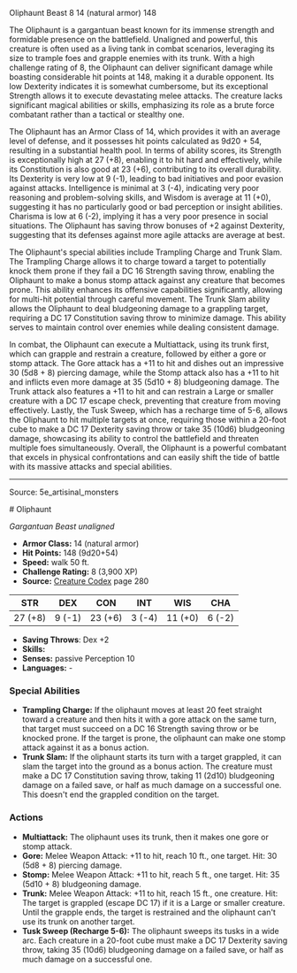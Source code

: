 <MonsterName/>Oliphaunt</MonsterName>
<CreatureType/>Beast</CreatureType>
<CR/>8</CR>
<AC/>14 (natural armor)</AC>
<HP/>148</HP>
<summary>The Oliphaunt is a gargantuan beast known for its immense strength and formidable presence on the battlefield. Unaligned and powerful, this creature is often used as a living tank in combat scenarios, leveraging its size to trample foes and grapple enemies with its trunk. With a high challenge rating of 8, the Oliphaunt can deliver significant damage while boasting considerable hit points at 148, making it a durable opponent. Its low Dexterity indicates it is somewhat cumbersome, but its exceptional Strength allows it to execute devastating melee attacks. The creature lacks significant magical abilities or skills, emphasizing its role as a brute force combatant rather than a tactical or stealthy one. </summary>

<detail>

The Oliphaunt has an Armor Class of 14, which provides it with an average level of defense, and it possesses hit points calculated as 9d20 + 54, resulting in a substantial health pool. In terms of ability scores, its Strength is exceptionally high at 27 (+8), enabling it to hit hard and effectively, while its Constitution is also good at 23 (+6), contributing to its overall durability. Its Dexterity is very low at 9 (-1), leading to bad initiatives and poor evasion against attacks. Intelligence is minimal at 3 (-4), indicating very poor reasoning and problem-solving skills, and Wisdom is average at 11 (+0), suggesting it has no particularly good or bad perception or insight abilities. Charisma is low at 6 (-2), implying it has a very poor presence in social situations. The Oliphaunt has saving throw bonuses of +2 against Dexterity, suggesting that its defenses against more agile attacks are average at best.

The Oliphaunt's special abilities include Trampling Charge and Trunk Slam. The Trampling Charge allows it to charge toward a target to potentially knock them prone if they fail a DC 16 Strength saving throw, enabling the Oliphaunt to make a bonus stomp attack against any creature that becomes prone. This ability enhances its offensive capabilities significantly, allowing for multi-hit potential through careful movement. The Trunk Slam ability allows the Oliphaunt to deal bludgeoning damage to a grappling target, requiring a DC 17 Constitution saving throw to minimize damage. This ability serves to maintain control over enemies while dealing consistent damage.

In combat, the Oliphaunt can execute a Multiattack, using its trunk first, which can grapple and restrain a creature, followed by either a gore or stomp attack. The Gore attack has a +11 to hit and dishes out an impressive 30 (5d8 + 8) piercing damage, while the Stomp attack also has a +11 to hit and inflicts even more damage at 35 (5d10 + 8) bludgeoning damage. The Trunk attack also features a +11 to hit and can restrain a Large or smaller creature with a DC 17 escape check, preventing that creature from moving effectively. Lastly, the Tusk Sweep, which has a recharge time of 5-6, allows the Oliphaunt to hit multiple targets at once, requiring those within a 20-foot cube to make a DC 17 Dexterity saving throw or take 35 (10d6) bludgeoning damage, showcasing its ability to control the battlefield and threaten multiple foes simultaneously. Overall, the Oliphaunt is a powerful combatant that excels in physical confrontations and can easily shift the tide of battle with its massive attacks and special abilities.</detail>



---

Source: 5e_artisinal_monsters

<statblock>
# Oliphaunt

*Gargantuan* *Beast* *unaligned*

- **Armor Class:** 14 (natural armor)
- **Hit Points:** 148 (9d20+54)
- **Speed:** walk 50 ft.
- **Challenge Rating:** 8 (3,900 XP)
- **Source:** [Creature Codex](https://koboldpress.com/kpstore/product/creature-codex-for-5th-edition-dnd) page 280

| STR | DEX | CON | INT | WIS | CHA |
| --- | --- | --- | --- | --- | --- |
| 27 (+8) | 9 (-1) | 23 (+6) | 3 (-4) | 11 (+0) | 6 (-2) |

- **Saving Throws**: Dex +2
- **Skills:** 
- **Senses:** passive Perception 10
- **Languages:** -

### Special Abilities

- **Trampling Charge:** If the oliphaunt moves at least 20 feet straight toward a creature and then hits it with a gore attack on the same turn, that target must succeed on a DC 16 Strength saving throw or be knocked prone. If the target is prone, the oliphaunt can make one stomp attack against it as a bonus action.
- **Trunk Slam:** If the oliphaunt starts its turn with a target grappled, it can slam the target into the ground as a bonus action. The creature must make a DC 17 Constitution saving throw, taking 11 (2d10) bludgeoning damage on a failed save, or half as much damage on a successful one. This doesn't end the grappled condition on the target.

### Actions

- **Multiattack:** The oliphaunt uses its trunk, then it makes one gore or stomp attack.
- **Gore:** Melee Weapon Attack: +11 to hit, reach 10 ft., one target. Hit: 30 (5d8 + 8) piercing damage.
- **Stomp:** Melee Weapon Attack: +11 to hit, reach 5 ft., one target. Hit: 35 (5d10 + 8) bludgeoning damage.
- **Trunk:** Melee Weapon Attack: +11 to hit, reach 15 ft., one creature. Hit: The target is grappled (escape DC 17) if it is a Large or smaller creature. Until the grapple ends, the target is restrained and the oliphaunt can't use its trunk on another target.
- **Tusk Sweep (Recharge 5-6):** The oliphaunt sweeps its tusks in a wide arc. Each creature in a 20-foot cube must make a DC 17 Dexterity saving throw, taking 35 (10d6) bludgeoning damage on a failed save, or half as much damage on a successful one.


</statblock>



